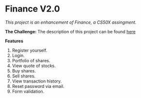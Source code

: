 # Finance V2.0
*This project is an enhancement of Finance, a CS50X assingment.*

**The Challenge:**
The description of this project can be found [here](https://docs.cs50.net/2019/x/psets/8/finance/finance.html#background)

**Features**
1. Register yourself.
2. Login.
3. Portfolio of shares.
4. View quote of stocks.
5. Buy shares.
6. Sell shares.
7. View transaction history.
8. Reset password via email.
9. Form validation.
